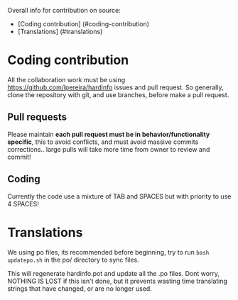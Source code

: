 Overall info for contribution on source:

* [Coding contribution] (#coding-contribution)
* [Translations] (#translations)

# Coding contribution

All the collaboration work must be using https://github.com/lpereira/hardinfo issues and pull request.
So generally, clone the repository with git, and use branches, before make a pull request.

## Pull requests

Please maintain **each pull request must be in behavior/functionality specific**, 
this to avoid conflicts, and must avoid massive commits corrections.. large pulls will take more time from owner to review and commit!

## Coding

Currently the code use a mixture  of TAB and SPACES but with priority to use 4 SPACES!

# Translations

We using po files, its recommended before beginning, 
try to run `bash updatepo.sh` in the po/ directory to sync files.

This will regenerate hardinfo.pot and update all the .po files. Dont worry, 
NOTHING IS LOST if this isn't done, but it prevents wasting time translating
strings that have changed, or are no longer used.

